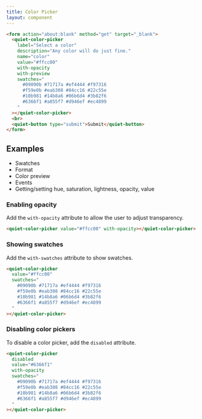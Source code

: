 ```yaml
---
title: Color Picker
layout: component
---
```


```html {.example}
<form action="about:blank" method="get" target="_blank">
  <quiet-color-picker 
    label="Select a color"
    description="Any color will do just fine."
    name="color"
    value="#ffcc00" 
    with-opacity
    with-preview
    swatches="
      #09090b #71717a #ef4444 #f97316 
      #f59e0b #eab308 #84cc16 #22c55e 
      #10b981 #14b8a6 #06b6d4 #3b82f6 
      #6366f1 #a855f7 #d946ef #ec4899
    "  
  ></quiet-color-picker>
  <br>
  <quiet-button type="submit">Submit</quiet-button>
</form>
```

## Examples

- Swatches
- Format
- Color preview
- Events
- Getting/setting hue, saturation, lightness, opacity, value

### Enabling opacity

Add the `with-opacity` attribute to allow the user to adjust transparency.

```html {.example}
<quiet-color-picker value="#ffcc00" with-opacity></quiet-color-picker>
```

### Showing swatches

Add the `with-swatches` attribute to show swatches.

```html {.example}
<quiet-color-picker 
  value="#ffcc00" 
  swatches="
    #09090b #71717a #ef4444 #f97316 
    #f59e0b #eab308 #84cc16 #22c55e 
    #10b981 #14b8a6 #06b6d4 #3b82f6 
    #6366f1 #a855f7 #d946ef #ec4899
  "
></quiet-color-picker>
```


### Disabling color pickers

To disable a color picker, add the `disabled` attribute.

```html {.example}
<quiet-color-picker 
  disabled 
  value="#6366f1"
  with-opacity 
  swatches="
    #09090b #71717a #ef4444 #f97316 
    #f59e0b #eab308 #84cc16 #22c55e 
    #10b981 #14b8a6 #06b6d4 #3b82f6 
    #6366f1 #a855f7 #d946ef #ec4899  
  "
></quiet-color-picker>
```
